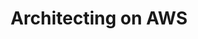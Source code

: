 ---
title: "Architecting on AWS"
draft: false
# page title background image
bg_image: ""
# meta description
description : "Gain a comprehensive overview to AWS fundamentals, architectural design patterns, and how to build cloud solutions during this three day course."
---